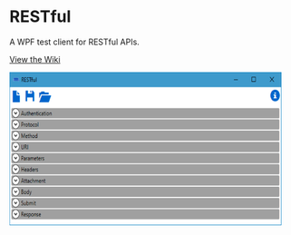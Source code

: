 # RESTful
A WPF test client for RESTful APIs.

[View the Wiki](https://github.com/kirbycope/RESTful/wiki)

![Screenshot](https://raw.githubusercontent.com/kirbycope/RESTful/master/restful.png)

